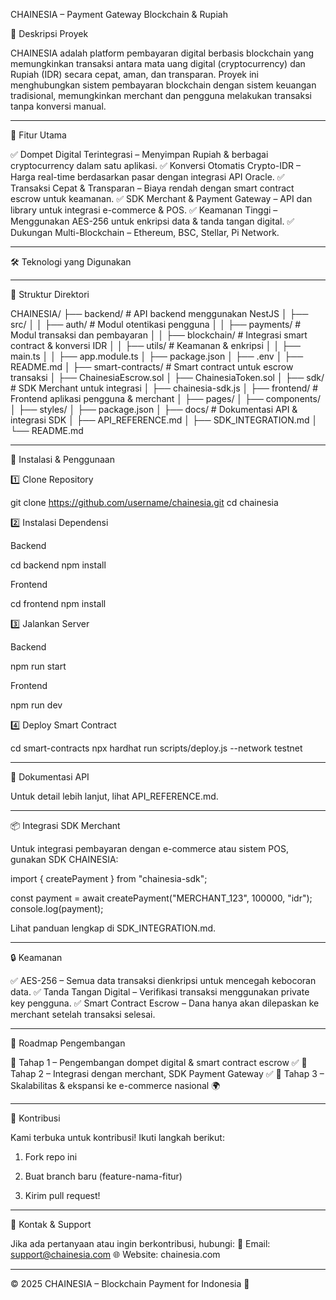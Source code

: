 CHAINESIA – Payment Gateway Blockchain & Rupiah

📌 Deskripsi Proyek

CHAINESIA adalah platform pembayaran digital berbasis blockchain yang memungkinkan transaksi antara mata uang digital (cryptocurrency) dan Rupiah (IDR) secara cepat, aman, dan transparan. Proyek ini menghubungkan sistem pembayaran blockchain dengan sistem keuangan tradisional, memungkinkan merchant dan pengguna melakukan transaksi tanpa konversi manual.


---

🚀 Fitur Utama

✅ Dompet Digital Terintegrasi – Menyimpan Rupiah & berbagai cryptocurrency dalam satu aplikasi.
✅ Konversi Otomatis Crypto-IDR – Harga real-time berdasarkan pasar dengan integrasi API Oracle.
✅ Transaksi Cepat & Transparan – Biaya rendah dengan smart contract escrow untuk keamanan.
✅ SDK Merchant & Payment Gateway – API dan library untuk integrasi e-commerce & POS.
✅ Keamanan Tinggi – Menggunakan AES-256 untuk enkripsi data & tanda tangan digital.
✅ Dukungan Multi-Blockchain – Ethereum, BSC, Stellar, Pi Network.


---

🛠️ Teknologi yang Digunakan


---

📂 Struktur Direktori

CHAINESIA/
├── backend/                # API backend menggunakan NestJS
│   ├── src/
│   │   ├── auth/           # Modul otentikasi pengguna
│   │   ├── payments/       # Modul transaksi dan pembayaran
│   │   ├── blockchain/     # Integrasi smart contract & konversi IDR
│   │   ├── utils/          # Keamanan & enkripsi
│   │   ├── main.ts
│   │   ├── app.module.ts
│   ├── package.json
│   ├── .env
│   ├── README.md
│
├── smart-contracts/        # Smart contract untuk escrow transaksi
│   ├── ChainesiaEscrow.sol
│   ├── ChainesiaToken.sol
│
├── sdk/                    # SDK Merchant untuk integrasi
│   ├── chainesia-sdk.js
│
├── frontend/               # Frontend aplikasi pengguna & merchant
│   ├── pages/
│   ├── components/
│   ├── styles/
│   ├── package.json
│
├── docs/                   # Dokumentasi API & integrasi SDK
│   ├── API_REFERENCE.md
│   ├── SDK_INTEGRATION.md
│
└── README.md


---

🔧 Instalasi & Penggunaan

1️⃣ Clone Repository

git clone https://github.com/username/chainesia.git
cd chainesia

2️⃣ Instalasi Dependensi

Backend

cd backend
npm install

Frontend

cd frontend
npm install

3️⃣ Jalankan Server

Backend

npm run start

Frontend

npm run dev

4️⃣ Deploy Smart Contract

cd smart-contracts
npx hardhat run scripts/deploy.js --network testnet


---

📖 Dokumentasi API

Untuk detail lebih lanjut, lihat API_REFERENCE.md.


---

📦 Integrasi SDK Merchant

Untuk integrasi pembayaran dengan e-commerce atau sistem POS, gunakan SDK CHAINESIA:

import { createPayment } from "chainesia-sdk";

const payment = await createPayment("MERCHANT_123", 100000, "idr");
console.log(payment);

Lihat panduan lengkap di SDK_INTEGRATION.md.


---

🔒 Keamanan

✅ AES-256 – Semua data transaksi dienkripsi untuk mencegah kebocoran data.
✅ Tanda Tangan Digital – Verifikasi transaksi menggunakan private key pengguna.
✅ Smart Contract Escrow – Dana hanya akan dilepaskan ke merchant setelah transaksi selesai.


---

📌 Roadmap Pengembangan

🔹 Tahap 1 – Pengembangan dompet digital & smart contract escrow ✅
🔹 Tahap 2 – Integrasi dengan merchant, SDK Payment Gateway ✅
🔹 Tahap 3 – Skalabilitas & ekspansi ke e-commerce nasional 🌍


---

👥 Kontribusi

Kami terbuka untuk kontribusi! Ikuti langkah berikut:

1. Fork repo ini


2. Buat branch baru (feature-nama-fitur)


3. Kirim pull request!




---

📧 Kontak & Support

Jika ada pertanyaan atau ingin berkontribusi, hubungi:
📩 Email: support@chainesia.com
🌐 Website: chainesia.com


---

© 2025 CHAINESIA – Blockchain Payment for Indonesia 🚀

